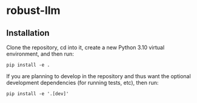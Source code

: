 # robust-llm

## Installation
Clone the repository, cd into it, create a new Python 3.10 virtual environment, and then run:
```
pip install -e .
```

If you are planning to develop in the repository and thus want the optional development dependencies (for running tests, etc), then run:
```
pip install -e '.[dev]'
```
